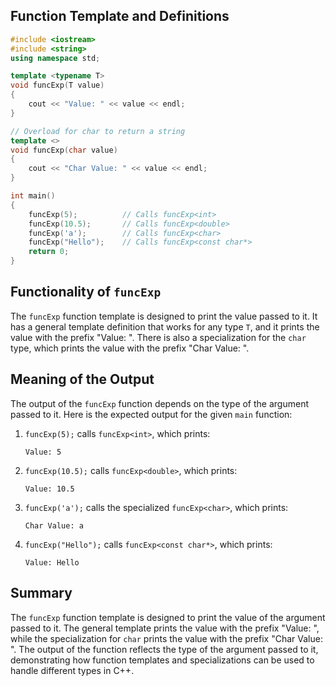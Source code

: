 ## Function Template and Definitions

```cpp
#include <iostream>
#include <string>
using namespace std;

template <typename T>
void funcExp(T value)
{
    cout << "Value: " << value << endl;
}

// Overload for char to return a string
template <>
void funcExp(char value)
{
    cout << "Char Value: " << value << endl;
}

int main()
{
    funcExp(5);          // Calls funcExp<int>
    funcExp(10.5);       // Calls funcExp<double>
    funcExp('a');        // Calls funcExp<char>
    funcExp("Hello");    // Calls funcExp<const char*>
    return 0;
}
```

## Functionality of `funcExp`

The `funcExp` function template is designed to print the value passed to it. It has a general template definition that works for any type `T`, and it prints the value with the prefix "Value: ". There is also a specialization for the `char` type, which prints the value with the prefix "Char Value: ".

## Meaning of the Output

The output of the `funcExp` function depends on the type of the argument passed to it. Here is the expected output for the given `main` function:

1. `funcExp(5);` calls `funcExp<int>`, which prints:

   ```
   Value: 5
   ```

2. `funcExp(10.5);` calls `funcExp<double>`, which prints:

   ```
   Value: 10.5
   ```

3. `funcExp('a');` calls the specialized `funcExp<char>`, which prints:

   ```
   Char Value: a
   ```

4. `funcExp("Hello");` calls `funcExp<const char*>`, which prints:
   ```
   Value: Hello
   ```

## Summary

The `funcExp` function template is designed to print the value of the argument passed to it. The general template prints the value with the prefix "Value: ", while the specialization for `char` prints the value with the prefix "Char Value: ". The output of the function reflects the type of the argument passed to it, demonstrating how function templates and specializations can be used to handle different types in C++.
